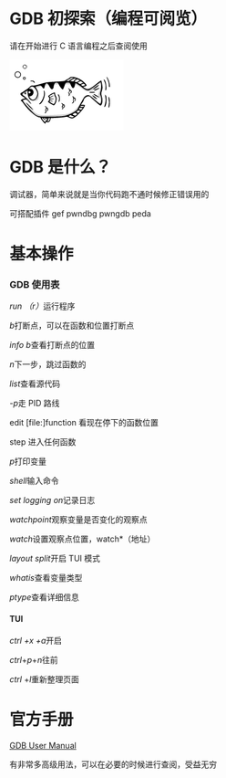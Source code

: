 # GDB 初探索（编程可阅览）

请在开始进行 C 语言编程之后查阅使用

![](static/boxcnHXggg6eLy86vFmb4shOksh.png)

# GDB 是什么？

调试器，简单来说就是当你代码跑不通时候修正错误用的

可搭配插件 gef pwndbg pwngdb peda

# 基本操作

### <strong>GDB 使用表</strong>

<em>run （r）</em>运行程序

<em>b</em>打断点，可以在函数和位置打断点

<em>info b</em>查看打断点的位置

<em>n</em>下一步，跳过函数的

<em>list</em>查看源代码

<em>-p</em>走 PID 路线

edit [file:]function 看现在停下的函数位置

step 进入任何函数

<em>p</em>打印变量

<em>shell</em>输入命令

<em>set logging on</em>记录日志

<em>watchpoint</em>观察变量是否变化的观察点

<em>watch</em>设置观察点位置，watch*（地址）

<em>layout split</em>开启 TUI 模式

<em>whatis</em>查看变量类型

<em>ptype</em>查看详细信息

#### <strong>TUI</strong>

<em>ctrl +x +a</em>开启

<em>ctrl</em>+<em>p</em>+<em>n</em>往前

<em>ctrl</em> +<em>l</em>重新整理页面

# 官方手册

[GDB User Manual](https://sourceware.org/gdb/current/onlinedocs/gdb)

有非常多高级用法，可以在必要的时候进行查阅，受益无穷
